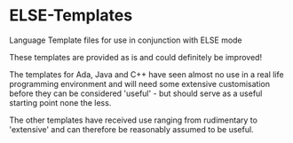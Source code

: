 # ELSE-Templates
Language Template files for use in conjunction with ELSE mode

These templates are provided as is and could definitely be improved!

The templates for Ada, Java and C++ have seen almost no use in a real life programming environment and will need some extensive customisation before they can be considered 'useful' - but should serve as a useful starting point none the less.

The other templates have received use ranging from rudimentary to 'extensive' and can therefore be reasonably assumed to be useful. 